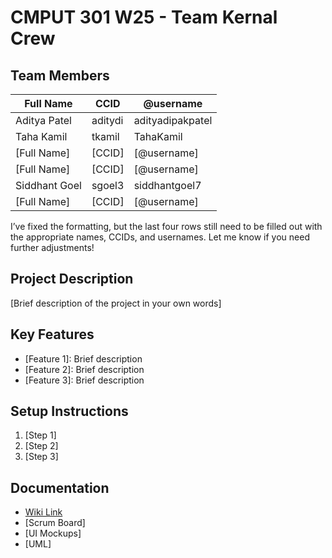 # CMPUT 301 W25 - Team Kernal Crew

## Team Members

| **Full Name**       | **CCID**  | **@username**      |
|---------------------|-----------|--------------------|
| Aditya Patel        | aditydi   | adityadipakpatel   |
| Taha Kamil          | tkamil    | TahaKamil          |
| [Full Name]         | [CCID]    | [@username]        |
| [Full Name]         | [CCID]    | [@username]        |
| Siddhant Goel       | sgoel3    | siddhantgoel7      |
| [Full Name]         | [CCID]    | [@username]        |

I’ve fixed the formatting, but the last four rows still need to be filled out with the appropriate names, CCIDs, and usernames. Let me know if you need further adjustments!

## Project Description

[Brief description of the project in your own words]

## Key Features

- [Feature 1]: Brief description
- [Feature 2]: Brief description
- [Feature 3]: Brief description

## Setup Instructions

1. [Step 1]
2. [Step 2]
3. [Step 3]

## Documentation

- [Wiki Link](https://github.com/cmput301-w25/project-kernelcrew/wiki)
- [Scrum Board]
- [UI Mockups]
- [UML]
